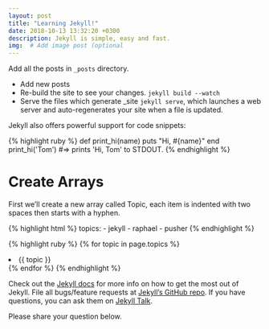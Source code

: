 ```yaml
---
layout: post
title: "Learning Jekyll!"
date: 2018-10-13 13:32:20 +0300
description: Jekyll is simple, easy and fast.
img:  # Add image post (optional
---
```

Add all the posts in  `_posts` directory. 
+ Add new posts
+ Re-build the site to see your changes.  `jekyll build --watch` 
+ Serve the files which generate _site `jekyll serve`, which launches a web server and auto-regenerates your site when a file is updated.


Jekyll also offers powerful support for code snippets:

{% highlight ruby %}
def print_hi(name)
  puts "Hi, #{name}"
end
print_hi('Tom')
#=> prints 'Hi, Tom' to STDOUT.
{% endhighlight %}

# Create Arrays
 First we’ll create a new array called Topic, each item is indented with two spaces then starts with a hyphen.

{% highlight html %}
	topics:
	  - jekyll
	  - raphael
	  - pusher
{% endhighlight %}



{% highlight ruby %}
{% for topic in page.topics %}
<li>{{ topic }}</li>
{% endfor %}
{% endhighlight %}

Check out the [Jekyll docs][jekyll-docs] for more info on how to get the most out of Jekyll. File all bugs/feature requests at [Jekyll’s GitHub repo][jekyll-gh]. If you have questions, you can ask them on [Jekyll Talk][jekyll-talk].

Please share your question below.

[jekyll-docs]: https://jekyllrb.com/docs/home
[jekyll-gh]:   https://github.com/jekyll/jekyll
[jekyll-talk]: https://talk.jekyllrb.com/
